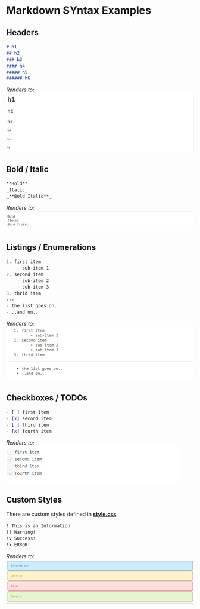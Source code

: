 # Markdown SYntax Examples

## Headers

```markdown
# h1
## h2
### h3
#### h4
##### h5
###### h6
```
_Renders to:_  
![custom styles](files/headers.png)

## Bold / Italic

```markdown
**Bold**  
_Italic_  
_**Bold Italic**_  
```
_Renders to:_  
![custom styles](files/bold-italic.png)

## Listings / Enumerations

```markdown
1. first item
	- sub-item 1
2. second item
	- sub-item 2
	- sub-item 3
3. thrid item
---
- the list goes on..
- ..and on..
```
_Renders to:_   
![custom styles](files/listings.png)

## Checkboxes / TODOs

```markdown
- [ ] first item  
- [x] second item  
- [ ] third item  
- [x] fourth item
```
_Renders to:_  
![custom styles](files/checkboxes.png)

## Custom Styles
There are custom styles defined in [**style.css**](src/main/resources/de/ott/ivy/css/style.css).
  
```markdown
! This is an Information
!! Warning!
!v Success!
!x ERROR!
```
_Renders to:_  
![custom styles](files/custom-syntax.png)

